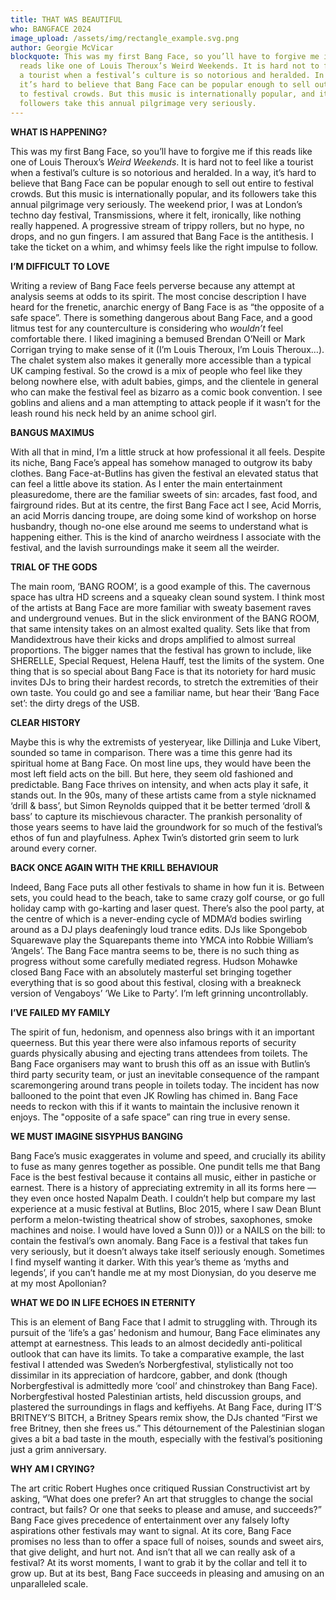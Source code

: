 ```yaml
---
title: THAT WAS BEAUTIFUL
who: BANGFACE 2024
image_upload: /assets/img/rectangle_example.svg.png
author: Georgie McVicar
blockquote: This was my first Bang Face, so you’ll have to forgive me if this
  reads like one of Louis Theroux’s Weird Weekends. It is hard not to feel like
  a tourist when a festival’s culture is so notorious and heralded. In a way,
  it’s hard to believe that Bang Face can be popular enough to sell out entire
  to festival crowds. But this music is internationally popular, and its
  followers take this annual pilgrimage very seriously.
---
```

**WHAT IS HAPPENING?**  

This was my first Bang Face, so you’ll have to forgive me if this reads like one of Louis Theroux’s *Weird Weekends*. It is hard not to feel like a tourist when a festival’s culture is so notorious and heralded. In a way, it’s hard to believe that Bang Face can be popular enough to sell out entire to festival crowds. But this music is internationally popular, and its followers take this annual pilgrimage very seriously. The weekend prior, I was at London’s techno day festival, Transmissions, where it felt, ironically, like nothing really happened. A progressive stream of trippy rollers, but no hype, no drops, and no gun fingers. I am assured that Bang Face is the antithesis. I take the ticket on a whim, and whimsy feels like the right impulse to follow.  

**I’M DIFFICULT TO LOVE**

Writing a review of Bang Face feels perverse because any attempt at analysis seems at odds to its spirit. The most concise description I have heard for the frenetic, anarchic energy of Bang Face is as “the opposite of a safe space”. There is something dangerous about Bang Face, and a good litmus test for any counterculture is considering who *wouldn’t* feel comfortable there. I liked imagining a bemused Brendan O’Neill or Mark Corrigan trying to make sense of it (I’m Louis Theroux, I’m Louis Theroux…). The chalet system also makes it generally more accessible than a typical UK camping festival. So the crowd is a mix of people who feel like they belong nowhere else, with adult babies, gimps, and the clientele in general who can make the festival feel as bizarro as a comic book convention. I see goblins and aliens and a man attempting to attack people if it wasn’t for the leash round his neck held by an anime school girl. 

**BANGUS MAXIMUS**

With all that in mind, I’m a little struck at how professional it all feels. Despite its niche, Bang Face’s appeal has somehow managed to outgrow its baby clothes. Bang Face-at-Butlins has given the festival an elevated status that can feel a little above its station. As I enter the main entertainment pleasuredome, there are the familiar sweets of sin: arcades, fast food, and fairground rides. But at its centre, the first Bang Face act I see, Acid Morris, an acid Morris dancing troupe, are doing some kind of workshop on horse husbandry, though no-one else around me seems to understand what is happening either. This is the kind of anarcho weirdness I associate with the festival, and the lavish surroundings make it seem all the weirder.  

**TRIAL OF THE GODS**

The main room, ‘BANG ROOM’, is a good example of this. The cavernous space has ultra HD screens and a squeaky clean sound system. I think most of the artists at Bang Face are more familiar with sweaty basement raves and underground venues. But in the slick environment of the BANG ROOM, that same intensity takes on an almost exalted quality. Sets like that from Mandidextrous have their kicks and drops amplified to almost surreal proportions. The bigger names that the festival has grown to include, like SHERELLE, Special Request, Helena Hauff, test the limits of the system. One thing that is so special about Bang Face is that its notoriety for hard music invites DJs to bring their hardest records, to stretch the extremities of their own taste. You could go and see a familiar name, but hear their ‘Bang Face set’: the dirty dregs of the USB.   

**CLEAR HISTORY**

Maybe this is why the extremists of yesteryear, like Dillinja and Luke Vibert, sounded so tame in comparison. There was a time this genre had its spiritual home at Bang Face. On most line ups, they would have been the most left field acts on the bill. But here, they seem old fashioned and predictable. Bang Face thrives on intensity, and when acts play it safe, it stands out. In the 90s, many of these artists came from a style nicknamed ‘drill & bass’, but Simon Reynolds quipped that it be better termed ‘droll & bass’ to capture its mischievous character. The prankish personality of those years seems to have laid the groundwork for so much of the festival’s ethos of fun and playfulness. Aphex Twin’s distorted grin seem to lurk around every corner.

**BACK ONCE AGAIN WITH THE KRILL BEHAVIOUR**

Indeed, Bang Face puts all other festivals to shame in how fun it is. Between sets, you could head to the beach, take to same crazy golf course, or go full holiday camp with go-karting and laser quest. There’s also the pool party, at the centre of which is a never-ending cycle of MDMA’d bodies swirling around as a DJ plays deafeningly loud trance edits. DJs like Spongebob Squarewave play the Squarepants theme into YMCA into Robbie William’s ‘Angels’. The Bang Face mantra seems to be, there is no such thing as progress without some carefully mediated regress. Hudson Mohawke closed Bang Face with an absolutely masterful set bringing together everything that is so good about this festival, closing with a breakneck version of Vengaboys’ ‘We Like to Party’. I’m left grinning uncontrollably.

**I’VE FAILED MY FAMILY**

The spirit of fun, hedonism, and openness also brings with it an important queerness. But this year there were also infamous reports of security guards physically abusing and ejecting trans attendees from toilets. The Bang Face organisers may want to brush this off as an issue with Butlin’s third party security team, or just an inevitable consequence of the rampant scaremongering around trans people in toilets today. The incident has now ballooned to the point that even JK Rowling has chimed in. Bang Face needs to reckon with this if it wants to maintain the inclusive renown it enjoys. The "opposite of a safe space” can ring true in every sense. 

**WE MUST IMAGINE SISYPHUS BANGING** 

Bang Face’s music exaggerates in volume and speed, and crucially its ability to fuse as many genres together as possible. One pundit tells me that Bang Face is the best festival because it contains all music, either in pastiche or earnest. There is a history of appreciating extremity in all its forms here — they even once hosted Napalm Death. I couldn’t help but compare my last experience at a music festival at Butlins, Bloc 2015, where I saw Dean Blunt perform a melon-twisting theatrical show of strobes, saxophones, smoke machines and noise. I would have loved a Sunn 0))) or a NAILS on the bill: to contain the festival’s own anomaly. Bang Face is a festival that takes fun very seriously, but it doesn’t always take itself seriously enough. Sometimes I find myself wanting it darker. With this year’s theme as ‘myths and legends’, if you can’t handle me at my most Dionysian, do you deserve me at my most Apollonian?

**WHAT WE DO IN LIFE ECHOES IN ETERNITY**

This is an element of Bang Face that I admit to struggling with. Through its pursuit of the ‘life’s a gas’ hedonism and humour, Bang Face eliminates any attempt at earnestness. This leads to an almost decidedly anti-political outlook that can have its limits. To take a comparative example, the last festival I attended was Sweden’s Norbergfestival, stylistically not too dissimilar in its appreciation of hardcore, gabber, and donk (though Norbergfestival is admittedly more ‘cool’ and chinstrokey than Bang Face). Norbergfestival hosted Palestinian artists, held discussion groups, and plastered the surroundings in flags and keffiyehs. At Bang Face, during IT’S BRITNEY’S BITCH, a Britney Spears remix show, the DJs chanted “First we free Britney, then she frees us.” This détournement of the Palestinian slogan gives a bit a bad taste in the mouth, especially with the festival’s positioning just a grim anniversary.

**WHY AM I CRYING?**  

The art critic Robert Hughes once critiqued Russian Constructivist art by asking, “What does one prefer? An art that struggles to change the social contract, but fails? Or one that seeks to please and amuse, and succeeds?” Bang Face gives precedence of entertainment over any falsely lofty aspirations other festivals may want to signal. At its core, Bang Face promises no less than to offer a space full of noises, sounds and sweet airs, that give delight, and hurt not. And isn’t that all we can really ask of a festival? At its worst moments, I want to grab it by the collar and tell it to grow up. But at its best, Bang Face succeeds in pleasing and amusing on an unparalleled scale.
